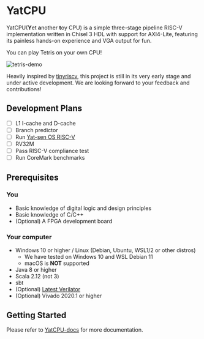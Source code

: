 # YatCPU

YatCPU(**Y**et **a**nother **t**oy CPU) is a simple three-stage pipeline RISC-V implementation written in Chisel 3 HDL with support for AXI4-Lite, featuring its painless hands-on experience and VGA output for fun.

You can play Tetris on your own CPU!

![tetris-demo](https://liuhaohua.com/service-computing-blog/assets/images/tetris.gif)

Heavily inspired by [tinyriscv](https://gitee.com/liangkangnan/tinyriscv), this project is still in its very early stage and under active development. We are looking forward to your
feedback and contributions!

## Development Plans

- [ ] L1 I-cache and D-cache
- [ ] Branch predictor
- [ ] Run [Yat-sen OS RISC-V](https://github.com/NelsonCheung-cn/yatsenos-riscv)
- [ ] RV32M
- [ ] Pass RISC-V compliance test
- [ ] Run CoreMark benchmarks

## Prerequisites

### You

- Basic knowledge of digital logic and design principles
- Basic knowledge of C/C++
- (Optional) A FPGA development board

### Your computer

- Windows 10 or higher / Linux (Debian, Ubuntu, WSL1/2 or other distros)
    - We have tested on Windows 10 and WSL Debian 11
    - macOS is **NOT** supported
- Java 8 or higher
- Scala 2.12 (not 3)
- sbt
- (Optional) [Latest Verilator](https://veripool.org/guide/latest/install.html)
- (Optional) Vivado 2020.1 or higher

## Getting Started

Please refer to [YatCPU-docs](https://github.com/sysu-scc/YatCPU-docs) for more documentation.
